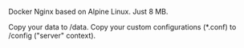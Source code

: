 Docker Nginx based on Alpine Linux. Just 8 MB.

Copy your data to /data.
Copy your custom configurations (*.conf) to /config ("server" context).